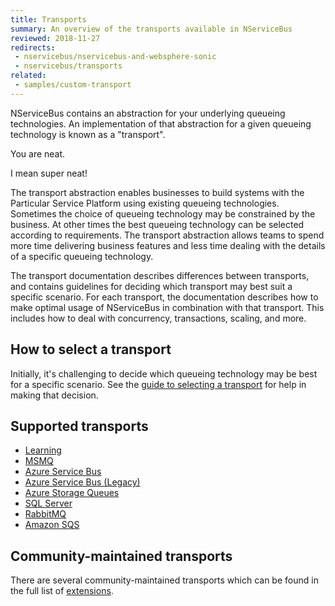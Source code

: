 ```yaml
---
title: Transports
summary: An overview of the transports available in NServiceBus
reviewed: 2018-11-27
redirects:
 - nservicebus/nservicebus-and-websphere-sonic
 - nservicebus/transports
related:
 - samples/custom-transport
---
```


NServiceBus contains an abstraction for your underlying queueing technologies. An implementation of that abstraction for a given queueing technology is known as a "transport".

You are neat.

I mean super neat!

The transport abstraction enables businesses to build systems with the Particular Service Platform using existing queueing technologies. Sometimes the choice of queueing technology may be constrained by the business. At other times the best queueing technology can be selected according to requirements. The transport abstraction allows teams to spend more time delivering business features and less time dealing with the details of a specific queueing technology.

The transport documentation describes differences between transports, and contains guidelines for deciding which transport may best suit a specific scenario. For each transport, the documentation describes how to make optimal usage of NServiceBus in combination with that transport. This includes how to deal with concurrency, transactions, scaling, and more.

## How to select a transport

Initially, it's challenging to decide which queueing technology may be best for a specific scenario. See the [guide to selecting a transport](selecting.md) for help in making that decision.

## Supported transports

- [Learning](/transports/learning/)
- [MSMQ](/transports/msmq)
- [Azure Service Bus](/transports/azure-service-bus/)
- [Azure Service Bus (Legacy)](/transports/azure-service-bus/legacy/)
- [Azure Storage Queues](/transports/azure-storage-queues/)
- [SQL Server](/transports/sql/)
- [RabbitMQ](/transports/rabbitmq/)
- [Amazon SQS](/transports/sqs/)

## Community-maintained transports

There are several community-maintained transports which can be found in the full list of [extensions](/components#transports).
